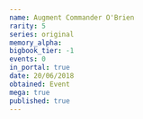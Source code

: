 ```yaml
---
name: Augment Commander O'Brien
rarity: 5
series: original
memory_alpha:
bigbook_tier: -1
events: 0
in_portal: true
date: 20/06/2018
obtained: Event
mega: true
published: true
---
```



